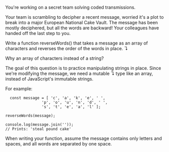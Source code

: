 You're working on a secret team solving coded transmissions.

Your team is scrambling to decipher a recent message, worried it's a plot to break into a major European National Cake Vault. The message has been mostly deciphered, but all the words are backward! Your colleagues have handed off the last step to you.

Write a function reverseWords() that takes a message as an array of characters and reverses the order of the words in place. ↴

Why an array of characters instead of a string?

The goal of this question is to practice manipulating strings in place. Since we're modifying the message, we need a mutable ↴ type like an array, instead of JavaScript's immutable strings.

For example:

```
  const message = [ 'c', 'a', 'k', 'e', ' ',
                'p', 'o', 'u', 'n', 'd', ' ',
                's', 't', 'e', 'a', 'l' ];

reverseWords(message);

console.log(message.join(''));
// Prints: 'steal pound cake'
```

When writing your function, assume the message contains only letters and spaces, and all words are separated by one space.
